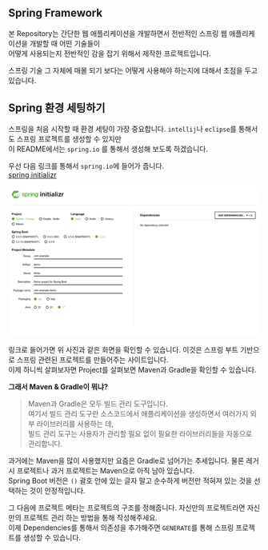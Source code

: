 ## Spring Framework

본 Repository는 간단한 웹 애플리케이션을 개발하면서 전반적인 스프링 웹 애플리케이션을 개발할 때 어떤 기술들이  
어떻게 사용되는지 전반적인 감을 잡기 위해서 제작한 프로젝트입니다.

스프링 기술 그 자체에 매몰 되기 보다는 어떻게 사용해야 하는지에 대해서 초점을 두고 있습니다.

## Spring 환경 세팅하기
스프링을 처음 시작할 때 환경 세팅이 가장 중요합니다. `intellij`나 `eclipse`를 통해서도 스프링 프로젝트를 생성할 수 있지만  
이 README에서는 `spring.io` 를 통해서 생성해 보도록 하겠습니다.

우선 다음 링크를 통해서 `spring.io`에 들어가 줍니다.  
<a href="https://start.spring.io/">spring initializr</a>

![alt text](./img/initializr.png)

링크로 들어가면 위 사진과 같은 화면을 확인할 수 있습니다. 이것은 스프링 부트 기반으로 스프링 관련된 프로젝트를 만들어주는 사이트입니다.  
이제 하니씩 살펴보자면 Project를 살펴보면 Maven과 Gradle을 확인할 수 있습니다. 

**그래서 Maven & Gradle이 뭐냐?**
> Maven과 Gradle은 모두 빌드 관리 도구입니다.  
여기서 빌드 관리 도구란 소스코드에서 애플리케이션을 생성하면서 여러가지 외부 라이브러리를 사용하는 데,  
빌드 관리 도구는 사용자가 관리할 필요 없이 필요한 라이브러리들을 자동으로 관리합니다.

과거에는 Maven을 많이 사용했지만 요즘은 Gradle로 넘어가는 추세입니다. 물론 레거시 프로젝트나 과거 프로젝트는 Maven으로 아직 남아 있습니다.  
Spring Boot 버전은 `()` 괄호 안에 있는 글자 말고 순수하게 버전만 적혀져 있는 것을 선택하는 것이 안정적입니다.

그 다음에 프로젝트 메타는 프로젝트의 구조를 정해줍니다. 자신만의 프로젝트라면 자신만의 프로젝트 관리 하는 방법을 통해 작성해주세요.  
이제 Dependencies를 통해서 의존성을 추가해주면 `GENERATE`를 통해 스프링 프로젝트를 생성할 수 있습니다.